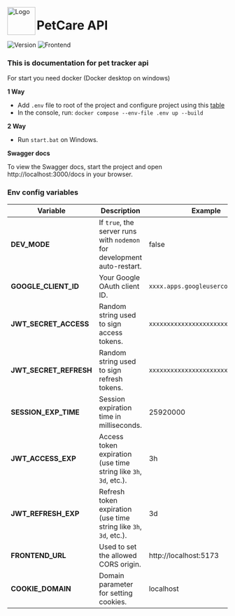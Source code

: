 <img src="https://api.swedka121.com/assets/Logo.png"
     alt="Logo" width="64" align="left" />
     
# PetCare API

![Version](https://img.shields.io/badge/version-0.0.3--dev-blue) ![Frontend](https://img.shields.io/badge/Frontend-https://github.com/KryaKryaTeam/PetCareFrontend-purple?link=https://github.com/KryaKryaTeam/PetCareFrontend)

### This is documentation for pet tracker api

For start you need docker (Docker desktop on windows)

**1 Way**
 - Add `.env` file to root of the project and configure project using this [table](#env-config-variables)
 - In the console, run: `docker compose --env-file .env up --build`

**2 Way**
 - Run `start.bat` on Windows.

**Swagger docs**

To view the Swagger docs, start the project and open http://localhost:3000/docs in your browser.

### Env config variables

| Variable              | Description                                                                 | Example                        |
|-----------------------|-----------------------------------------------------------------------------|--------------------------------|
| **DEV_MODE**          | If `true`, the server runs with `nodemon` for development auto-restart.     | false                          |
| **GOOGLE_CLIENT_ID**  | Your Google OAuth client ID.                                                | `xxxx.apps.googleusercontent.com` |
| **JWT_SECRET_ACCESS** | Random string used to sign access tokens.                                   | `xxxxxxxxxxxxxxxxxxxxxxxxxxxxxxxx` |
| **JWT_SECRET_REFRESH**| Random string used to sign refresh tokens.                                  | `xxxxxxxxxxxxxxxxxxxxxxxxxxxxxxxx` |
| **SESSION_EXP_TIME**  | Session expiration time in milliseconds.                                    | 25920000                       |
| **JWT_ACCESS_EXP**    | Access token expiration (use time string like `3h`, `3d`, etc.).             | 3h                             |
| **JWT_REFRESH_EXP**   | Refresh token expiration (use time string like `3h`, `3d`, etc.).            | 3d                             |
| **FRONTEND_URL**      | Used to set the allowed CORS origin.                                        | http://localhost:5173          |
| **COOKIE_DOMAIN**     | Domain parameter for setting cookies.                                       | localhost                      |
